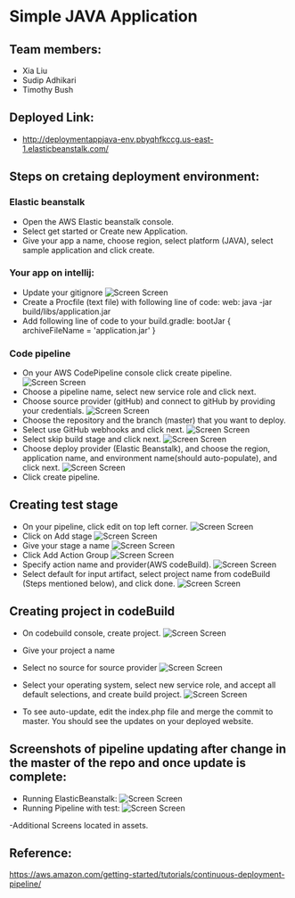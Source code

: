 # Simple JAVA Application

## Team members:
- Xia Liu
- Sudip Adhikari
- Timothy Bush

## Deployed Link:
- http://deploymentappjava-env.pbyqhfkccg.us-east-1.elasticbeanstalk.com/

## Steps on cretaing deployment environment:

### Elastic beanstalk
- Open the AWS Elastic beanstalk console.
- Select get started or Create new Application.
- Give your app a name, choose region, select platform (JAVA), select sample application and click create.

### Your app on intellij:
- Update your gitignore
![Screen Screen](https://raw.githubusercontent.com/sadhikari07/deployment-app-java/master/assets/gitignore.png) 
- Create a Procfile (text file) with following line of code: web: java -jar build/libs/application.jar
- Add following line of code to your build.gradle: bootJar { archiveFileName = 'application.jar' }

### Code pipeline
- On your AWS CodePipeline console click create pipeline.
![Screen Screen](https://raw.githubusercontent.com/sadhikari07/deployment-app-php/master/assets/ScreenOne.png) 
- Choose a pipeline name, select new service role and click next.
- Choose source provider (gitHub) and connect to gitHub by providing your credentials.
![Screen Screen](https://raw.githubusercontent.com/sadhikari07/deployment-app-php/master/assets/ScreenThree.png)
- Choose the repository and the branch (master) that you want to deploy.
- Select use GitHub webhooks and click next.
![Screen Screen](https://raw.githubusercontent.com/sadhikari07/deployment-app-php/master/assets/ScreenFour.png)
- Select skip build stage and click next.
![Screen Screen](https://raw.githubusercontent.com/sadhikari07/deployment-app-php/master/assets/ScreenFive.png)
- Choose deploy provider (Elastic Beanstalk), and choose the region, application name, and environment name(should auto-populate), and click next.
![Screen Screen](https://raw.githubusercontent.com/sadhikari07/deployment-app-php/master/assets/ScreenSix.png)
- Click create pipeline.

## Creating test stage
- On your pipeline, click edit on top left corner.
![Screen Screen](https://raw.githubusercontent.com/sadhikari07/deployment-app-java/master/assets/editPipeline.png)
- Click on Add stage
![Screen Screen](https://raw.githubusercontent.com/sadhikari07/deployment-app-java/master/assets/addStage.png)
- Give your stage a name
![Screen Screen](https://raw.githubusercontent.com/sadhikari07/deployment-app-java/master/assets/stageName.png)
- Click Add Action Group
![Screen Screen](https://raw.githubusercontent.com/sadhikari07/deployment-app-java/master/assets/addActionGroup.png)
- Specify action name and provider(AWS codeBuild).
![Screen Screen](https://raw.githubusercontent.com/sadhikari07/deployment-app-java/master/assets/provideActionDetails.png)
- Select default for input artifact, select project name from codeBuild (Steps mentioned below), and click done.
![Screen Screen](https://raw.githubusercontent.com/sadhikari07/deployment-app-java/master/assets/varifytest.png)


## Creating project in codeBuild
- On codebuild console, create project.
![Screen Screen](https://raw.githubusercontent.com/sadhikari07/deployment-app-java/master/assets/createCodeBuild.png)
- Give your project a name
- Select no source for source provider
![Screen Screen](https://raw.githubusercontent.com/sadhikari07/deployment-app-java/master/assets/codeBuildConfig.png)
- Select your operating system, select new service role, and accept all default selections, and create build project.
![Screen Screen](https://raw.githubusercontent.com/sadhikari07/deployment-app-java/master/assets/codeBuildCreate.png)



- To see auto-update, edit the index.php file and merge the commit to master. You should see the updates on your deployed website.

## Screenshots of pipeline updating after change in the master of the repo and once update is complete: 

- Running ElasticBeanstalk:
![Screen Screen](https://raw.githubusercontent.com/sadhikari07/deployment-app-java/master/assets/runningEBstalk.png)
- Running Pipeline with test:
![Screen Screen](https://raw.githubusercontent.com/sadhikari07/deployment-app-java/master/assets/runningPipeline.png)


-Additional Screens located in assets. 
  
  
 ## Reference: 
 https://aws.amazon.com/getting-started/tutorials/continuous-deployment-pipeline/
